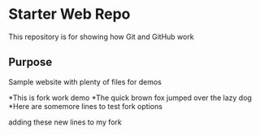 # Starter Web Repo

This repository is for showing how Git and GitHub work

## Purpose

Sample website with plenty of files for demos


*This is fork work demo
*The quick brown fox jumped over the lazy dog
*Here are somemore lines to test fork options

adding these new lines to my fork